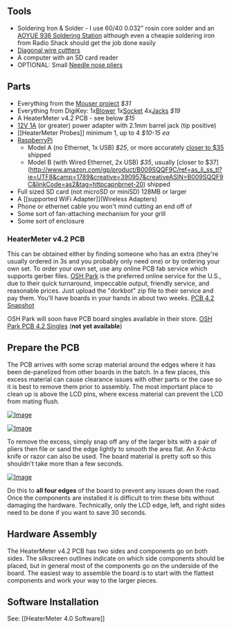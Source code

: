 ## Tools

* Soldering Iron & Solder - I use 60/40 0.032” rosin core solder and an [AOYUE 936 Soldering Station](http://www.amazon.com/gp/product/B000VINMRO/ref=as_li_ss_tl?ie=UTF8&camp=1789&creative=390957&creativeASIN=B000VINMRO&linkCode=as2&tag=httpcapnbrnet-20) although even a cheapie soldering iron from Radio Shack should get the job done easily
* [Diagonal wire cuttters](https://www.amazon.com/dp/B0002BBZ4M/ref=as_li_ss_til?tag=httpcapnbrnet-20&camp=0&creative=0&linkCode=as4&creativeASIN=B0002BBZ4M&adid=1H33ADCNJ0HZ81ZGTBCX&)
* A computer with an SD card reader
* OPTIONAL: Small [Needle nose pliers](https://www.amazon.com/dp/B004UNFPZS/ref=as_li_ss_til?tag=httpcapnbrnet-20&camp=0&creative=0&linkCode=as4&creativeASIN=B004UNFPZS&adid=1NE6M88FKG6Z48WWHK7C&) 

## Parts

* Everything from the [Mouser project](http://www.mouser.com/ProjectManager/ProjectDetail.aspx?AccessID=xxxxx) *$31*
* Everything from DigiKey: 1x[Blower](http://search.digikey.com/us/en/products/BFB0612H/603-1117-ND/1014448) 1x[Socket](http://www.digikey.com/product-detail/en/PPPC132LFBN-RC/S7116-ND/810252) 4x[Jacks](http://www.digikey.com/product-detail/en/MJ-2508N/CP-2508N-ND/281260) *$19*
* A HeaterMeter v4.2 PCB - see below *$15*
* [12V 1A](http://www.amazon.com/gp/product/B006GEPUYA/ref=as_li_ss_tl?ie=UTF8&camp=1789&creative=390957&creativeASIN=B006GEPUYA&linkCode=as2&tag=httpcapnbrnet-20) (or greater) power adapter with 2.1mm barrel jack (tip positive) 
* [[HeaterMeter Probes]] minimum 1, up to 4 *$10-15 ea*
* [RaspberryPi](http://www.raspberrypi.org/)
  * Model A (no Ethernet, 1x USB) *$25*, or more accurately [closer to $35](https://www.amazon.com/dp/B00BC0ZL88/ref=as_li_ss_til?tag=httpcapnbrnet-20&camp=0&creative=0&linkCode=as4&creativeASIN=B00BC0ZL88&adid=0CWS9RQQA9Z6YJJ8PFF1&) shipped
  * Model B (with Wired Ethernet, 2x USB) *$35*, usually [closer to $37] (http://www.amazon.com/gp/product/B009SQQF9C/ref=as_li_ss_tl?ie=UTF8&camp=1789&creative=390957&creativeASIN=B009SQQF9C&linkCode=as2&tag=httpcapnbrnet-20) shipped
* Full sized SD card (not microSD or miniSD) 128MB or larger
* A [[supported WiFi Adapter]](Wireless Adapters)
* Phone or ethernet cable you won't mind cutting an end off of
* Some sort of fan-attaching mechanism for your grill
* Some sort of enclosure

### HeaterMeter v4.2 PCB

This can be obtained either by finding someone who has an extra (they're usually ordered in 3s and you probably only need one) or by ordering your own set. To order your own set, use any online PCB fab service which supports gerber files. [OSH Park](http://oshpark.com) is the preferred online service for the U.S., due to their quick turnaround, impeccable output, friendly service, and reasonable prices. Just upload the "dorkbot" zip file to their service and pay them. You'll have boards in your hands in about two weeks.
[PCB 4.2 Snapshot](http://capnbry.net/linkmeter/pcb/hm-4.2/)

OSH Park will soon have PCB board singles available in their store. [OSH Park PCB 4.2 Singles](http://store.oshpark.com/products/heatermeter-v4-2) (**not yet available**)

## Prepare the PCB

The PCB arrives with some scrap material around the edges where it has been de-panelized from other boards in the batch. In a few places, this excess material can cause clearance issues with other parts or the case so it is best to remove them prior to assembly. The most important place to clean up is above the LCD pins, where excess material can prevent the LCD from mating flush.

[![Image](https://lh4.googleusercontent.com/-8t3hKt3c7Mc/U67YD1Aa4QI/AAAAAAAAB5E/BU1tkkeXVR0/s640/IMG_2165.JPG)](https://picasaweb.google.com/lh/photo/187AmKNav39OeYAphwBDitMTjNZETYmyPJy0liipFm0?feat=embedwebsite)

[![Image](https://lh5.googleusercontent.com/-YEMR6uAGVo0/U67YEdxFOLI/AAAAAAAAB5M/rThWHubdkVc/s640/IMG_2167.JPG)](https://picasaweb.google.com/lh/photo/NsK1badyyuQvFxc_2cC-UdMTjNZETYmyPJy0liipFm0?feat=embedwebsite)

To remove the excess, simply snap off any of the larger bits with a pair of pliers then file or sand the edge lightly to smooth the area flat. An X-Acto knife or razor can also be used. The board material is pretty soft so this shouldn't take more than a few seconds.

[![Image](https://lh5.googleusercontent.com/-ExExPUe5DWE/U67YE_5Xv8I/AAAAAAAAB5U/_4RPryg_mvE/s640/IMG_2169.JPG)](https://picasaweb.google.com/lh/photo/gKcd-Cs-Q4Oe6KqmBW6cL9MTjNZETYmyPJy0liipFm0?feat=embedwebsite)

Do this to **all four edges** of the board to prevent any issues down the road. Once the components are installed it is difficult to trim these bits without damaging the hardware. Technically, only the LCD edge, left, and right sides need to be done if you want to save 30 seconds.

## Hardware Assembly

The HeaterMeter v4.2 PCB has two sides and components go on both sides. The silkscreen outlines indicate on which side components should be placed, but in general most of the components go on the underside of the board. The easiest way to assemble the board is to start with the flattest components and work your way to the larger pieces. 

## Software Installation

See: [[HeaterMeter 4.0 Software]]